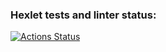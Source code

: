 ### Hexlet tests and linter status:
[![Actions Status](https://github.com/mchernichenko/java-project-lvl5/workflows/hexlet-check/badge.svg)](https://github.com/mchernichenko/java-project-lvl5/actions)